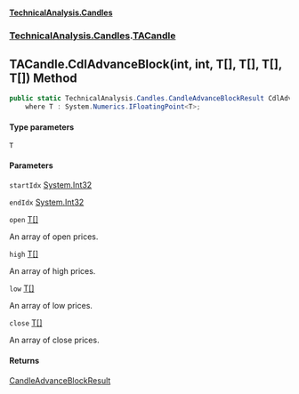 #### [TechnicalAnalysis.Candles](TechnicalAnalysis.Candles.md 'TechnicalAnalysis.Candles')
### [TechnicalAnalysis.Candles](TechnicalAnalysis.Candles.md#TechnicalAnalysis.Candles 'TechnicalAnalysis.Candles').[TACandle](TACandle.md 'TechnicalAnalysis.Candles.TACandle')

## TACandle.CdlAdvanceBlock<T>(int, int, T[], T[], T[], T[]) Method

```csharp
public static TechnicalAnalysis.Candles.CandleAdvanceBlockResult CdlAdvanceBlock<T>(int startIdx, int endIdx, T[] open, T[] high, T[] low, T[] close)
    where T : System.Numerics.IFloatingPoint<T>;
```
#### Type parameters

<a name='TechnicalAnalysis.Candles.TACandle.CdlAdvanceBlock_T_(int,int,T[],T[],T[],T[]).T'></a>

`T`
#### Parameters

<a name='TechnicalAnalysis.Candles.TACandle.CdlAdvanceBlock_T_(int,int,T[],T[],T[],T[]).startIdx'></a>

`startIdx` [System.Int32](https://docs.microsoft.com/en-us/dotnet/api/System.Int32 'System.Int32')

<a name='TechnicalAnalysis.Candles.TACandle.CdlAdvanceBlock_T_(int,int,T[],T[],T[],T[]).endIdx'></a>

`endIdx` [System.Int32](https://docs.microsoft.com/en-us/dotnet/api/System.Int32 'System.Int32')

<a name='TechnicalAnalysis.Candles.TACandle.CdlAdvanceBlock_T_(int,int,T[],T[],T[],T[]).open'></a>

`open` [T](TACandle.CdlAdvanceBlock_T_(int,int,T[],T[],T[],T[]).md#TechnicalAnalysis.Candles.TACandle.CdlAdvanceBlock_T_(int,int,T[],T[],T[],T[]).T 'TechnicalAnalysis.Candles.TACandle.CdlAdvanceBlock<T>(int, int, T[], T[], T[], T[]).T')[[]](https://docs.microsoft.com/en-us/dotnet/api/System.Array 'System.Array')

An array of open prices.

<a name='TechnicalAnalysis.Candles.TACandle.CdlAdvanceBlock_T_(int,int,T[],T[],T[],T[]).high'></a>

`high` [T](TACandle.CdlAdvanceBlock_T_(int,int,T[],T[],T[],T[]).md#TechnicalAnalysis.Candles.TACandle.CdlAdvanceBlock_T_(int,int,T[],T[],T[],T[]).T 'TechnicalAnalysis.Candles.TACandle.CdlAdvanceBlock<T>(int, int, T[], T[], T[], T[]).T')[[]](https://docs.microsoft.com/en-us/dotnet/api/System.Array 'System.Array')

An array of high prices.

<a name='TechnicalAnalysis.Candles.TACandle.CdlAdvanceBlock_T_(int,int,T[],T[],T[],T[]).low'></a>

`low` [T](TACandle.CdlAdvanceBlock_T_(int,int,T[],T[],T[],T[]).md#TechnicalAnalysis.Candles.TACandle.CdlAdvanceBlock_T_(int,int,T[],T[],T[],T[]).T 'TechnicalAnalysis.Candles.TACandle.CdlAdvanceBlock<T>(int, int, T[], T[], T[], T[]).T')[[]](https://docs.microsoft.com/en-us/dotnet/api/System.Array 'System.Array')

An array of low prices.

<a name='TechnicalAnalysis.Candles.TACandle.CdlAdvanceBlock_T_(int,int,T[],T[],T[],T[]).close'></a>

`close` [T](TACandle.CdlAdvanceBlock_T_(int,int,T[],T[],T[],T[]).md#TechnicalAnalysis.Candles.TACandle.CdlAdvanceBlock_T_(int,int,T[],T[],T[],T[]).T 'TechnicalAnalysis.Candles.TACandle.CdlAdvanceBlock<T>(int, int, T[], T[], T[], T[]).T')[[]](https://docs.microsoft.com/en-us/dotnet/api/System.Array 'System.Array')

An array of close prices.

#### Returns
[CandleAdvanceBlockResult](CandleAdvanceBlockResult.md 'TechnicalAnalysis.Candles.CandleAdvanceBlockResult')